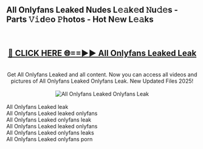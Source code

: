 <h2>All Onlyfans Leaked Nudes L𝚎𝚊k𝚎d 𝙽u𝚍𝚎s - Parts 𝚅𝚒d𝚎o 𝙿hotos - Hot N𝚎w L𝚎𝚊ks</h2>
<br>
<div align="center">
<h2><a href="https://213.232.235.80/live/video.php?q=all-onlyfans-leaked" rel="nofollow">🔴 CLICK HERE 🌐==►► All Onlyfans Leaked Leak</a></h2>
<br>
Get All Onlyfans Leaked and all content. Now you can access all videos and pictures of All Onlyfans Leaked Onlyfans Leak. New Updated Files 2025!
<br>
<br>
<a href="https://213.232.235.80/live/video.php?q=all-onlyfans-leaked" rel="nofollow" data-target="animated-image.originalLink"><img src="https://i.imgur.com/1EjSzPs.png" alt="All Onlyfans Leaked Onlyfans Leak" style="max-width: 100%; display: inline-block;" data-target="animated-image.originalImage"></a>
</div>
<br>
All Onlyfans Leaked leak<br>
All Onlyfans Leaked leaked onlyfans<br>
All Onlyfans Leaked onlyfans leak<br>
All Onlyfans Leaked leaked onlyfans<br>
All Onlyfans Leaked onlyfans leaks<br>
All Onlyfans Leaked onlyfans porn
